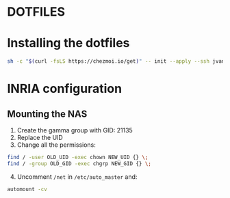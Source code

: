 # DOTFILES

# Installing the dotfiles

```sh
sh -c "$(curl -fsLS https://chezmoi.io/get)" -- init --apply --ssh jvanhare
```
# INRIA configuration

## Mounting the NAS

1. Create the gamma group with GID: 21135
2. Replace the UID
3. Change all the permissions:

```sh
find / -user OLD_UID -exec chown NEW_UID {} \;
find / -group OLD_GID -exec chgrp NEW_GID {} \;
```

4. Uncomment ```/net``` in ```/etc/auto_master``` and:

```sh
automount -cv
```